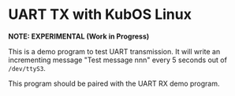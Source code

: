 # UART TX with KubOS Linux

**NOTE: EXPERIMENTAL (Work in Progress)**

This is a demo program to test UART transmission. It will write an incrementing message "Test message nnn" every 5 seconds out of `/dev/ttyS3`.

This program should be paired with the UART RX demo program.